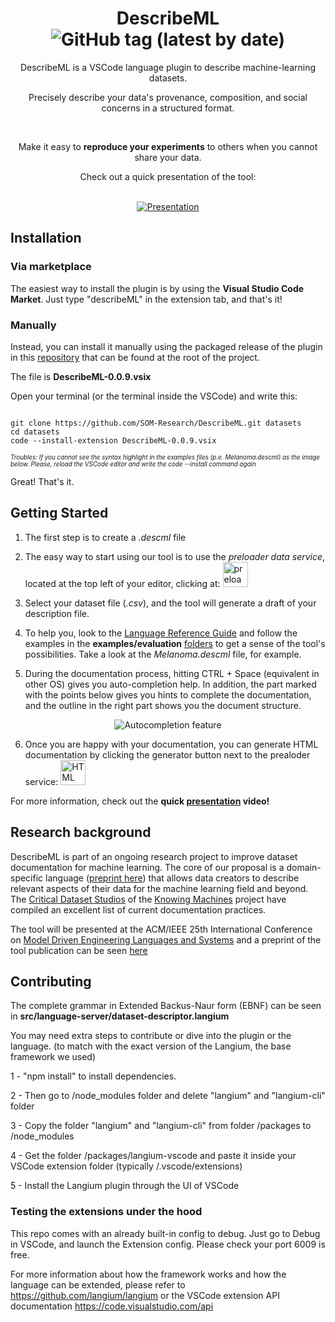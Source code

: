 <div align="center">

# DescribeML ![GitHub tag (latest by date)](https://img.shields.io/github/v/tag/SOM-Research/DescribeML?label=Version&style=for-the-badge)

DescribeML is a VSCode language plugin to describe machine-learning datasets. <br>

Precisely describe your data's provenance, composition, and social concerns in a structured format.

<br>

Make it easy to **reproduce your experiments** to others when you cannot share your data. <br>

Check out a quick presentation of the tool: 

<br>[![Presentation](https://img.shields.io/badge/YouTube-FF0000?style=for-the-badge&logo=youtube&logoColor=white)](https://www.youtube.com/watch?v=Bf3bhWB-UJY)

</div>

## Installation 

### Via marketplace

The easiest way to install the plugin is by using the **Visual Studio Code Market**. Just type "describeML" in the extension tab, and that's it!

### Manually

Instead, you can install it manually using the packaged release of the plugin in this [repository](https://github.com/SOM-Research/DescribeML) that can be found at the root of the project. 

The file is **DescribeML-0.0.9.vsix**

Open your terminal (or the terminal inside the VSCode) and write this:

```

git clone https://github.com/SOM-Research/DescribeML.git datasets
cd datasets 
code --install-extension DescribeML-0.0.9.vsix
```

<span style="font-size:0.7em;">*Troubles: If you cannot see the syntax highlight in the examples files (p.e. *Melanoma.descml*) as the image below. Please, reload the VSCode editor and write the code --install command again* </span>

Great! That's it.



## Getting Started

1) The first step is to create a *.descml* file

2) The easy way to start using our tool is to use the *preloader data service*,  located at the top left of your editor, clicking at: <img
  src="https://github.com/SOM-Research/DescribeML/blob/main/fileicons/cloud-computing.png?raw=true"
  alt="preloader service"
  title="Optional title"
  style="display: inline-block; margin: 0 auto; width: 40px">

3) Select your dataset file (*.csv*), and the tool will generate a draft of your description file.

4) To help you, look to the [Language Reference Guide](https://github.com/SOM-Research/DescribeML/blob/main/documentation/language-reference-guide.md) and follow the examples in the **examples/evaluation** [folders](https://github.com/SOM-Research/DescribeML/tree/main/examples/evaluation) to get a sense of the tool's possibilities. Take a look at the *Melanoma.descml* file, for example.
5) During the documentation process, hitting CTRL + Space (equivalent in other OS) gives you auto-completion help. In addition, the part marked with the points below gives you hints to complete the documentation, and the outline in the right part shows you the document structure.

<div align="center">

![Autocompletion feature](https://github.com/SOM-Research/DescribeML/blob/main/fileicons/Autcomplete.gif?raw=true)

</div>

6) Once you are happy with your documentation, you can generate HTML documentation by clicking the generator button next to the prealoder service: <img
  src="https://github.com/SOM-Research/DescribeML/blob/main/fileicons/html.png?raw=true"
  alt="HTML generator"
  title="Optional title"
  style="display: inline-block; margin: 0 auto; width: 40px">







For more information, check out the **quick [presentation](https://www.youtube.com/watch?v=Bf3bhWB-UJY) video!**


## Research background

DescribeML is part of an ongoing research project to improve dataset documentation for machine learning. The core of our proposal is a domain-specific language ([preprint here](https://www.researchgate.net/publication/361836238_A_domain-specific_language_for_describing_machine_learning_datasets)) that allows data creators to describe relevant aspects of their data for the machine learning field and beyond. The [Critical Dataset Studios](https://knowingmachines.org/reading-list#dataset_documentation_practices) of the [Knowing Machines](https://knowingmachines.org) project have compiled an excellent list of current documentation practices.

The tool will be presented at the ACM/IEEE 25th International Conference on [Model Driven Engineering Languages and Systems](https://conf.researchr.org/home/models-2022) and a preprint of the tool publication can be seen [here](https://www.researchgate.net/publication/363256430_DescribeML_A_Tool_for_Describing_Machine_Learning_Datasets)


## Contributing

The complete grammar in Extended Backus-Naur form (EBNF) can be seen in **src/language-server/dataset-descriptor.langium**

You may need extra steps to contribute or dive into the plugin or the language. (to match with the exact version of the Langium, the base framework we used)

1 - "npm install" to install dependencies.

2 - Then go to /node_modules folder and delete "langium" and "langium-cli" folder

3 - Copy the folder "langium" and "langium-cli" from folder /packages to /node_modules

4 - Get the folder /packages/langium-vscode and paste it inside your VSCode extension folder (typically <user home>/.vscode/extensions)
  
5 - Install the Langium plugin through the UI of VSCode


### Testing the extensions under the hood

This repo comes with an already built-in config to debug. Just go to Debug in VSCode, and launch the Extension config. Please check your port 6009 is free.
  
For more information about how the framework works and how the language can be extended, please refer to https://github.com/langium/langium or the VSCode extension API documentation https://code.visualstudio.com/api
